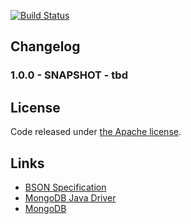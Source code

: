 [![Build Status](https://api.travis-ci.org/ralscha/bsoncodec.png)](https://travis-ci.org/ralscha/bsoncodec)

## Changelog

### 1.0.0 - SNAPSHOT - tbd


## License
Code released under [the Apache license](http://www.apache.org/licenses/).

## Links
   * [BSON Specification](http://bsonspec.org/)
   * [MongoDB Java Driver](https://mongodb.github.io/mongo-java-driver/)
   * [MongoDB](https://www.mongodb.org/)


